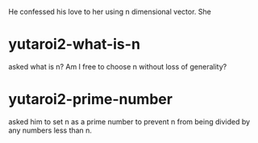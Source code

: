 He confessed his love to her using n dimensional vector. She

# yutaroi2-what-is-n
asked what is n? Am I free to choose n without loss of generality?

# yutaroi2-prime-number
asked him to set n as a prime number to prevent n from being divided by any numbers less than n.
